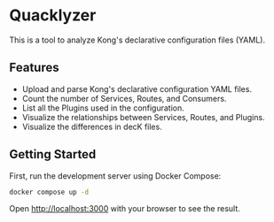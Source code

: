 # Quacklyzer

This is a tool to analyze Kong's declarative configuration files (YAML).

## Features

- Upload and parse Kong's declarative configuration YAML files.
- Count the number of Services, Routes, and Consumers.
- List all the Plugins used in the configuration.
- Visualize the relationships between Services, Routes, and Plugins.
- Visualize the differences in decK files.

## Getting Started

First, run the development server using Docker Compose:

```bash
docker compose up -d
```

Open [http://localhost:3000](http://localhost:3000) with your browser to see the result.
